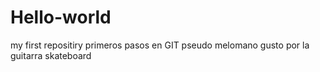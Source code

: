 # Hello-world
my first repositiry
primeros pasos en GIT 
pseudo melomano
gusto por la guitarra
skateboard
